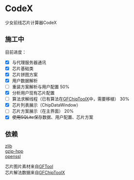 # CodeX
少女前线芯片计算器CodeX

## 施工中
目前进度：  
- [x] 与代理服务器通讯  
- [x] 芯片基础类  
- [x] 芯片拼图方案  
- [x] 用户数据解析  
- [ ] 重装方案解析与用户配置 50%  
- [x] 分析用户现有芯片配置  
- [ ] 算法求解线程（已有算法在[GFChipToolX](https://github.com/xxzl0130/GFChipToolX)中，需要移植） 30%  
- [x] 芯片列表展示（ChipDataWindow）
- [ ] 芯片方案展示（在主界面） 20%  
- [x] ~~使用SQLite~~保存数据、用户配置、芯片方案  

## 依赖
[zlib](https://github.com/madler/zlib)  
[gzip-hpp](https://github.com/mapbox/gzip-hpp)  
[openssl](https://github.com/openssl/openssl)  

芯片图片素材来自[GFTool](https://github.com/hycdes/GFTool)  
芯片解法数据来自[GFChipToolX](https://github.com/xxzl0130/GFChipToolX)  
